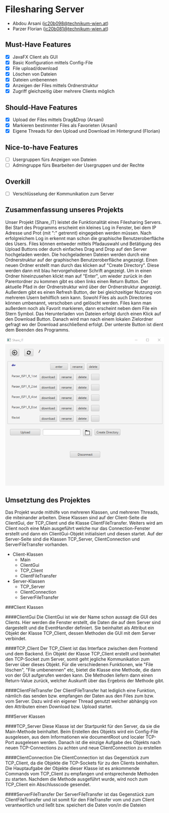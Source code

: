 # Filesharing Server

- Abdou Arsani (ic20b098@technikum-wien.at)
- Parzer Florian (ic20b081@technikum-wien.at)

## Must-Have Features

- [x] JavaFX Client als GUI
- [x] Basic Konfiguration mittels Config-File
- [x] File upload/download
- [x] Löschen von Dateien
- [x] Dateien umbenennen
- [x] Anzeigen der Files mittels Ordnerstruktur
- [x] Zugriff gleichzeitig über mehrere Clients möglich

## Should-Have Features

- [x] Upload der Files mittels Drag&Drop (Arsani)
- [x] Markieren bestimmter Files als Favorieten (Arsani)
- [x] Eigene Threads für den Upload und Download im Hintergrund (Florian)

## Nice-to-have Features

- [ ] Usergruppen fürs Anzeigen von Dateien
- [ ] Admingruppe fürs Bearbeiten der Usergruppen und der Rechte

## Overkill

- [ ] Verschlüsselung der Kommunikation zum Server


## Zusammenfassung unseres Projekts
Unser Projekt (Share_IT) leistet die Funktionalität eines Filesharing Servers. Bei Start des Programms erscheint ein kleines Log in Fenster, bei dem IP Adresse und Prot (mit ":" getrennt) eingegeben werden müssen. Nach erfolgreichem Log in erkennt man schon die graphische Benutzeroberfläche des Users. Files können entweder mittels Pfadauswahl und Betätigung des Upload Buttons oder durch einfaches Drag and Drop auf den Server hochgeladen werden. Die hochgeladenen Dateien werden durch eine Ordnerstruktur auf der graphischen Benutzeroberfläche angezeigt. Einen neuen Ordner erstellt man durch das klicken auf "Create Directory". Diese werden dann mit blau hervorgehobener Schrift angezeigt. Um in einen Ordner hineinzusehen klickt man auf "Enter", um wieder zurück in den Parentordner zu kommen gibt es oben links einen Return Button. Der aktuelle Pfad in der Ordnerstruktur wird über der Ordnerstruktur angezeigt. Außerdem gibt es einen Refresh Button, der bei gleichzeitiger Nutzung von mehreren Usern behilflich sein kann. Sowohl Files als auch Directories können umbenannt, verschoben und gelöscht werden. Files kann man außerdem noch als Favorit markieren, dann erscheint neben dem File ein Stern Symbol. Das Herunterladen von Dateien erfolgt durch einen Klick auf den Download Button. Danach wird man nach einem lokalen Zielordner gefragt wo der Download anschließend erfolgt. Der unterste Button ist dient dem Beenden des Programms.

![Alt text](/GUI.PNG?raw=true "Ansicht nach Login")

## Umsetztung des Projektes

Das Projekt wurde mithilfe von mehreren Klassen, und mehreren Threads, die miteinander arbeiten. Diese Klassen sind auf der Client-Seite die ClientGui, der TCP_Client und die Klasse ClientFileTransfer. Weiters wird am Client noch eine Main ausgeführt welche nur das Connection-Fenster erstellt und dann ein ClientGui-Objekt initialisiert und diesen startet. Auf der Server-Seite sind die Klassen TCP_Server, ClientConnection und ServerFileTransfer vorhanden.

* Client-Klassen
    * Main
    * ClientGui
    * TCP_Client
    * ClientFileTransfer
* Server-Klassen
    * TCP_Server
    * ClientConnection
    * ServerFileTransfer

###Client Klassen

####ClientGui
Die ClientGui ist wie der Name schon aussagt die GUI des Clients. Hier werden die Fenster erstellt, die Daten die auf dem Server sind dargestellt und die EventHandler definiert. Sie beinhaltet als Attribut ein Objekt der Klasse TCP_Client, dessen Methoden die GUI mit dem Server verbindet.

####TCP_Client
Der TCP_Client ist das Interface zwischen dem Frontend und dem Backend. Ein Objekt der Klasse TCP_Client erstellt und beinhaltet den TCP-Socket zum Server, somit geht jegliche Kommunikation zum Server über dieses Objekt. Für die verschiedenen Funktionen, wie "File löschen", "File umbenennen" etc, bietet die Klasse eine Methode, die dann von der GUI aufgerufen werden kann. Die Methoden liefern dann einen Return-Value zurück, welcher Auskunft über das Ergebnis der Methode gibt.

####ClientFileTransfer
Der ClientFileTransfer hat lediglich eine Funktion, nämlich das senden bzw. empfangen der Daten aus den Files zum bzw. vom Server. Dazu wird ein eigener Thread genutzt welcher abhängig von den Attributen einen Download bzw. Upload startet.

###Server Klassen

####TCP_Server
Diese Klasse ist der Startpunkt für den Server, da sie die Main-Methode beinhaltet. Beim Erstellen des Objekts wird ein Config-File ausgelesen, aus dem Informationen wie documentRoot und localer TCP-Port ausgelesen werden. Danach ist die einzige Aufgabe des Objekts nach neuen TCP-Connections zu achten und neue ClientConnection zu erstellen

####ClientConnection
Die ClientConnection ist das Gegenstück zum TCP_Client, da die Objekte die TCP-Sockets für zu den Clients beinhalten. Die Hauptaufgabe der Objekte dieser Klasse ist es ankommende Commands vom TCP_Client zu empfangen und entsprechende Methoden zu starten. Nachdem die Methode ausgeführt wurde, wird noch zum TCP_Client ein Abschlusscode gesendet.

####ServerFileTransfer
Der ServerFileTransfer ist das Gegenstück zum ClientFileTransfer und ist somit für den FileTransfer vom und zum Client verantwortlich und ließt bzw. speichert die Daten von/in die Dateien
